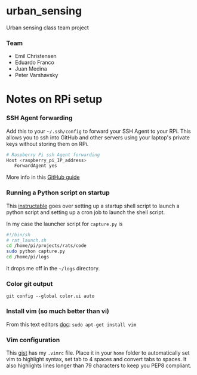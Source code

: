 # urban_sensing
Urban sensing class team project

### Team
- Emil Christensen
- Eduardo Franco
- Juan Medina
- Peter Varshavsky

# Notes on RPi setup

### SSH Agent forwarding
Add this to your `~/.ssh/config` to forward your SSH Agent to your RPi. This allows you to ssh into GitHub and other servers using your laptop's private keys without storing them on RPi.

```bash
# Raspberry Pi ssh Agent forwarding
Host <raspberry_pi_IP_address>
   ForwardAgent yes
```
More info in this [GitHub guide](https://developer.github.com/guides/using-ssh-agent-forwarding/)

### Running a Python script on startup
This [instructable](http://www.instructables.com/id/Raspberry-Pi-Launch-Python-script-on-startup/?ALLSTEPS) goes over setting up a startup shell script to launch a python script and setting up a cron job to launch the shell script.

In my case the launcher script for `capture.py` is

```bash
#!/bin/sh
# rat_launch.sh
cd /home/pi/projects/rats/code
sudo python capture.py
cd /home/pi/logs
```

it drops me off in the `~/logs` directory.

### Color git output
`git config --global color.ui auto`

### Install vim (so much better than vi)
From this text editors [doc](https://www.raspberrypi.org/documentation/linux/usage/text-editors.md):
`sudo apt-get install vim`

### Vim configuration
This [gist](https://gist.github.com/pvarsh/4e8a9c2bb1ef8d361894) has my `.vimrc` file. Place it in your `home` folder to automatically set vim to highlight syntax, set tab to 4 spaces and convert tabs to spaces. It also highlights lines longer than 79 characters to keep you PEP8 compliant.

